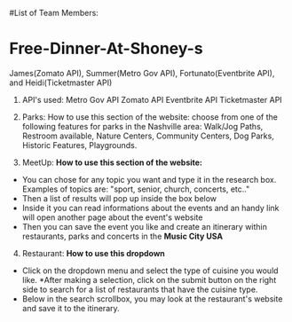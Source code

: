#List of Team Members: 
# Free-Dinner-At-Shoney-s
James(Zomato API), Summer(Metro Gov API), Fortunato(Eventbrite API), and Heidi(Ticketmaster API)

1. API's used:
Metro Gov API
Zomato API
Eventbrite API
Ticketmaster API

2. Parks: How to use this section of the website:
 choose from one of the following features for parks in the Nashville area: Walk/Jog Paths, Restroom available, Nature Centers, Community Centers, Dog Parks, Historic Features, Playgrounds.

 3. MeetUp: __How to use this section of the website:__
 * You can chose for any topic you want and type it in the research box. Examples of topics are: "sport, senior, church, concerts, etc.."
 * Then a list of results will pop up inside the box below
 * Inside it you can read informations about the events and an handy link will open another page about the event's website 
 * Then you can save the event you like and create an itinerary within restaurants, parks and concerts in the __Music City USA__

 4. Restaurant: __How to use this dropdown__
 * Click on the dropdown menu and select the type of cuisine you
 would like.
 *After making a selection, click on the submit button on the right side to search for a list of restaurants that have the cuisine type.
 * Below in the search scrollbox, you may look at the restaurant's website and save it to the itinerary.